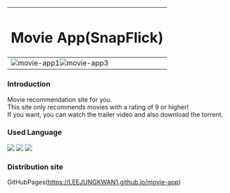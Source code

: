 |<h1 align="center">Movie App(SnapFlick)</h1>|
|-|
|![movie-app1](https://github.com/user-attachments/assets/98a4295d-595a-42b1-94b6-b717b86fc173)![movie-app3](https://github.com/user-attachments/assets/37474e73-4c78-4729-aae7-fdb2b5db2d93)|

<h3 align="left">Introduction</h3>
<div>Movie recommendation site for you.</div>
<div>This site only recommends movies with a rating of 9 or higher!</div>
<div>If you want, you can watch the trailer video and also download the torrent.</div>

<h3 align="left">Used Language</h3>
<div align="left">
  <img src="https://img.shields.io/badge/Javascript-F7DF1E?style=flat&logo=Javascript&logoColor=white">
  <img src="https://img.shields.io/badge/React-61DAFB?style=flat&logo=React&logoColor=white">
  <img src="https://img.shields.io/badge/StyledComponents-DB7093?style=flat&logo=StyledComponents&logoColor=white">
</div>

<h3 align="left">Distribution site</h3>

GitHubPages(https://LEEJUNGKWAN1.github.io/movie-app)
